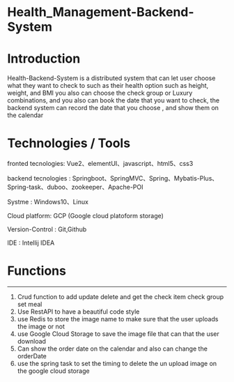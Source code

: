 # Health_Management-Backend-System

# Introduction
Health-Backend-System is a distributed system that can let user choose what they want to check to such as their health option such as height, weight, and BMI
you also can choose the check group or Luxury combinations, and you also can book the date that you want to check, the backend system can record the date that you choose 
, and show them on the calendar


# Technologies / Tools

fronted tecnologies: Vue2、elementUI、javascript、html5、css3

backend tecnologies : Springboot、SpringMVC、Spring、Mybatis-Plus、Spring-task、duboo、zookeeper、Apache-POI

Systme : Windows10、Linux

Cloud platform: GCP (Google cloud platoform storage)

Version-Control : Git,Github

IDE : Intellij IDEA

# Functions
__________________________

1.  Crud function to add update delete and get the check item check group set meal
2.  Use RestAPI to have a beautiful code style
3.  use Redis to store the image name to make sure that the user uploads the image or not
4.  use Google Cloud Storage to save the image file that can that the user download
5.  Can show the order date on the calendar and also can change the orderDate 
6.  use the spring task to set the timing to delete the un upload image on the google cloud storage
